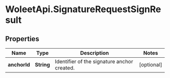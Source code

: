 # WoleetApi.SignatureRequestSignResult

## Properties

Name | Type | Description | Notes
------------ | ------------- | ------------- | -------------
**anchorId** | **String** | Identifier of the signature anchor created.  | [optional] 


